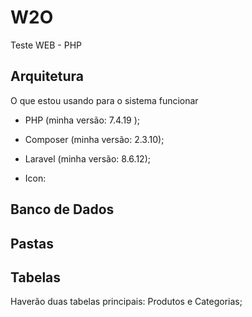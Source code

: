 # W2O


Teste WEB - PHP 

## Arquitetura

O que estou usando para o sistema funcionar

* PHP (minha versão: 7.4.19 );
* Composer (minha versão: 2.3.10);
* Laravel (minha versão: 8.6.12);
* Icon:    

	<script src="https://unpkg.com/ionicons@4.5.10-0/dist/ionicons.js"></script>
	
	
## Banco de Dados


## Pastas

## Tabelas

Haverão duas tabelas principais: Produtos e Categorias;



